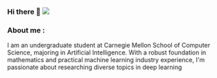 ### Hi there 👋 ![](https://visitor-badge.glitch.me/badge?page_id=dongkyuk.dongkyuk)


### About me :
I am an undergraduate student at Carnegie Mellon School of Computer Science, majoring in Artificial Intelligence. With a robust foundation in mathematics and practical machine learning industry experience, I'm passionate about researching diverse topics in deep learning

<!--
**dongkyuk/dongkyuk** is a ✨ _special_ ✨ repository because its `README.md` (this file) appears on your GitHub profile.


-->
